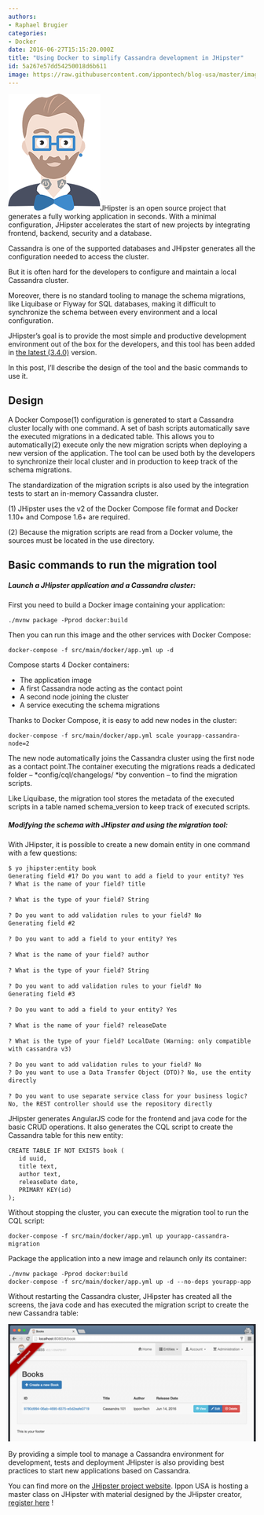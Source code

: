 ```yaml
---
authors:
- Raphael Brugier
categories:
- Docker
date: 2016-06-27T15:15:20.000Z
title: "Using Docker to simplify Cassandra development in JHipster"
id: 5a267e57dd54250018d6b611
image: https://raw.githubusercontent.com/ippontech/blog-usa/master/images/2016/12/using-docker-1-2.jpg
---
```


[![JHipster](https://raw.githubusercontent.com/ippontech/blog-usa/master/images/2016/06/logo-jhipster2x-1.png)](https://raw.githubusercontent.com/ippontech/blog-usa/master/images/2016/06/logo-jhipster2x-1.png)JHipster is an open source project that generates a fully working application in seconds. With a minimal configuration, JHipster accelerates the start of new projects by integrating frontend, backend, security and a database.

Cassandra is one of the supported databases and JHipster generates all the configuration needed to access the cluster.

But it is often hard for the developers to configure and maintain a local Cassandra cluster.

Moreover, there is no standard tooling to manage the schema migrations, like Liquibase or Flyway for SQL databases, making it difficult to synchronize the schema between every environment and a local configuration.

JHipster’s goal is to provide the most simple and productive development environment out of the box for the developers, and this tool has been added in [the latest (3.4.0)](https://jhipster.github.io/2016/05/27/jhipster-release-3.4.0.html) version.

In this post, I’ll describe the design of the tool and the basic commands to use it.

## Design

A Docker Compose(1) configuration is generated to start a Cassandra cluster locally with one command. A set of bash scripts automatically save the executed migrations in a dedicated table. This allows you to automatically(2) execute only the new migration scripts when deploying a new version of the application.
 The tool can be used both by the developers to synchronize their local cluster and in production to keep track of the schema migrations.

The standardization of the migration scripts is also used by the integration tests to start an in-memory Cassandra cluster.

(1) JHipster uses the v2 of the Docker Compose file format and Docker 1.10+ and Compose 1.6+ are required.

(2) Because the migration scripts are read from a Docker volume, the sources must be located in the use directory.

## Basic commands to run the migration tool

##### Launch a JHipster application and a Cassandra cluster:

First you need to build a Docker image containing your application:

```language-bash
./mvnw package -Pprod docker:build
```
Then you can run this image and the other services with Docker Compose:

```language-bash
docker-compose -f src/main/docker/app.yml up -d
```
Compose starts 4 Docker containers:

- The application image
- A first Cassandra node acting as the contact point
- A second node joining the cluster
- A service executing the schema migrations

Thanks to Docker Compose, it is easy to add new nodes in the cluster:

```language-bash
docker-compose -f src/main/docker/app.yml scale yourapp-cassandra-node=2
```

 The new node automatically joins the Cassandra cluster using the first node as a contact point.The container executing the migrations reads a dedicated folder – *config/cql/changelogs/ *by convention – to find the migration scripts.

Like Liquibase, the migration tool stores the metadata of the executed scripts in a table named schema_version to keep track of executed scripts.

##### Modifying the schema with JHipster and using the migration tool:

With JHipster, it is possible to create a new domain entity in one command with a few questions:

```language-bash
$ yo jhipster:entity book
Generating field #1? Do you want to add a field to your entity? Yes
? What is the name of your field? title

? What is the type of your field? String

? Do you want to add validation rules to your field? No
Generating field #2

? Do you want to add a field to your entity? Yes

? What is the name of your field? author

? What is the type of your field? String

? Do you want to add validation rules to your field? No
Generating field #3

? Do you want to add a field to your entity? Yes

? What is the name of your field? releaseDate

? What is the type of your field? LocalDate (Warning: only compatible with cassandra v3)

? Do you want to add validation rules to your field? No
? Do you want to use a Data Transfer Object (DTO)? No, use the entity directly

? Do you want to use separate service class for your business logic? No, the REST controller should use the repository directly
```

JHipster generates AngularJS code for the frontend and java code for the basic CRUD operations. It also generates the CQL script to create the Cassandra table for this new entity:

```language-sql
CREATE TABLE IF NOT EXISTS book (
   id uuid,
   title text,
   author text,
   releaseDate date,
   PRIMARY KEY(id)
);
```

Without stopping the cluster, you can execute the migration tool to run the CQL script:

```language-bash
docker-compose -f src/main/docker/app.yml up yourapp-cassandra-migration
```

 Package the application into a new image and relaunch only its container:
```language-bash
./mvnw package -Pprod docker:build
docker-compose -f src/main/docker/app.yml up -d --no-deps yourapp-app
```

<span style="font-weight: 400;">Without restarting the Cassandra cluster, JHipster has created all the screens, the java code and has executed the migration script to create the new Cassandra table:</span>

[![JHipster generated](https://raw.githubusercontent.com/ippontech/blog-usa/master/images/2016/06/Screen-Shot-2016-05-24-at-4.10.47-PM-1024x486.png)](https://raw.githubusercontent.com/ippontech/blog-usa/master/images/2016/06/Screen-Shot-2016-05-24-at-4.10.47-PM.png)

<span style="font-weight: 400;">By providing a simple tool to manage a Cassandra environment for development, tests and deployment JHipster is also providing best practices to start new applications based on Cassandra.</span>

<span style="font-weight: 400;">You can find more on the [JHipster project website](http://jhipster.github.io).</span>
<span style="font-weight: 400;">Ippon USA is hosting a master class on JHipster with material designed by the JHipster creator, </span>[<span style="font-weight: 400;">register here</span>](https://www.eventbrite.com/e/jhipster-master-class-ippon-usa-tickets-21358779685)<span style="font-weight: 400;"> !</span>

